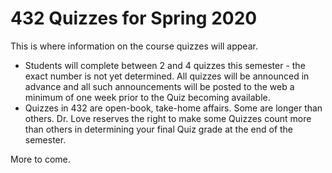 # 432 Quizzes for Spring 2020

This is where information on the course quizzes will appear. 

- Students will complete between 2 and 4 quizzes this semester - the exact number is not yet determined. All quizzes will be announced in advance and all such announcements will be posted to the web a minimum of one week prior to the Quiz becoming available.
- Quizzes in 432 are open-book, take-home affairs. Some are longer than others. Dr. Love reserves the right to make some Quizzes count more than others in determining your final Quiz grade at the end of the semester.

More to come.
